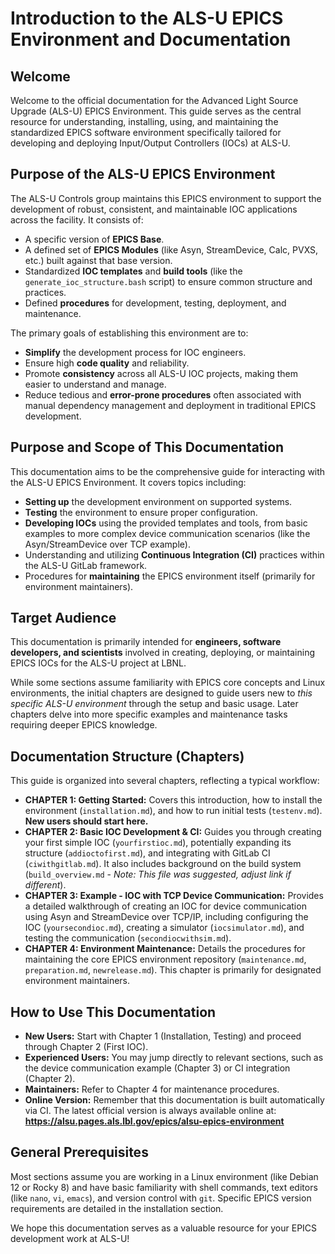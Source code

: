 # Introduction to the ALS-U EPICS Environment and Documentation

## Welcome

Welcome to the official documentation for the Advanced Light Source Upgrade (ALS-U) EPICS Environment. This guide serves as the central resource for understanding, installing, using, and maintaining the standardized EPICS software environment specifically tailored for developing and deploying Input/Output Controllers (IOCs) at ALS-U.

## Purpose of the ALS-U EPICS Environment

The ALS-U Controls group maintains this EPICS environment to support the development of robust, consistent, and maintainable IOC applications across the facility. It consists of:

* A specific version of **EPICS Base**.
* A defined set of **EPICS Modules** (like Asyn, StreamDevice, Calc, PVXS, etc.) built against that base version.
* Standardized **IOC templates** and **build tools** (like the `generate_ioc_structure.bash` script) to ensure common structure and practices.
* Defined **procedures** for development, testing, deployment, and maintenance.

The primary goals of establishing this environment are to:

* **Simplify** the development process for IOC engineers.
* Ensure high **code quality** and reliability.
* Promote **consistency** across all ALS-U IOC projects, making them easier to understand and manage.
* Reduce tedious and **error-prone procedures** often associated with manual dependency management and deployment in traditional EPICS development.

## Purpose and Scope of This Documentation

This documentation aims to be the comprehensive guide for interacting with the ALS-U EPICS Environment. It covers topics including:

* **Setting up** the development environment on supported systems.
* **Testing** the environment to ensure proper configuration.
* **Developing IOCs** using the provided templates and tools, from basic examples to more complex device communication scenarios (like the Asyn/StreamDevice over TCP example).
* Understanding and utilizing **Continuous Integration (CI)** practices within the ALS-U GitLab framework.
* Procedures for **maintaining** the EPICS environment itself (primarily for environment maintainers).

## Target Audience

This documentation is primarily intended for **engineers, software developers, and scientists** involved in creating, deploying, or maintaining EPICS IOCs for the ALS-U project at LBNL.

While some sections assume familiarity with EPICS core concepts and Linux environments, the initial chapters are designed to guide users new to *this specific ALS-U environment* through the setup and basic usage. Later chapters delve into more specific examples and maintenance tasks requiring deeper EPICS knowledge.

## Documentation Structure (Chapters)

This guide is organized into several chapters, reflecting a typical workflow:

* **CHAPTER 1: Getting Started:** Covers this introduction, how to install the environment (`installation.md`), and how to run initial tests (`testenv.md`). **New users should start here.**
* **CHAPTER 2: Basic IOC Development & CI:** Guides you through creating your first simple IOC (`yourfirstioc.md`), potentially expanding its structure (`addioctofirst.md`), and integrating with GitLab CI (`ciwithgitlab.md`). It also includes background on the build system (`build_overview.md` - *Note: This file was suggested, adjust link if different*).
* **CHAPTER 3: Example - IOC with TCP Device Communication:** Provides a detailed walkthrough of creating an IOC for device communication using Asyn and StreamDevice over TCP/IP, including configuring the IOC (`yoursecondioc.md`), creating a simulator (`iocsimulator.md`), and testing the communication (`secondiocwithsim.md`).
* **CHAPTER 4: Environment Maintenance:** Details the procedures for maintaining the core EPICS environment repository (`maintenance.md`, `preparation.md`, `newrelease.md`). This chapter is primarily for designated environment maintainers.

## How to Use This Documentation

* **New Users:** Start with Chapter 1 (Installation, Testing) and proceed through Chapter 2 (First IOC).
* **Experienced Users:** You may jump directly to relevant sections, such as the device communication example (Chapter 3) or CI integration (Chapter 2).
* **Maintainers:** Refer to Chapter 4 for maintenance procedures.
* **Online Version:** Remember that this documentation is built automatically via CI. The latest official version is always available online at:
    **https://alsu.pages.als.lbl.gov/epics/alsu-epics-environment**

## General Prerequisites

Most sections assume you are working in a Linux environment (like Debian 12 or Rocky 8) and have basic familiarity with shell commands, text editors (like `nano`, `vi`, `emacs`), and version control with `git`. Specific EPICS version requirements are detailed in the installation section.

We hope this documentation serves as a valuable resource for your EPICS development work at ALS-U!